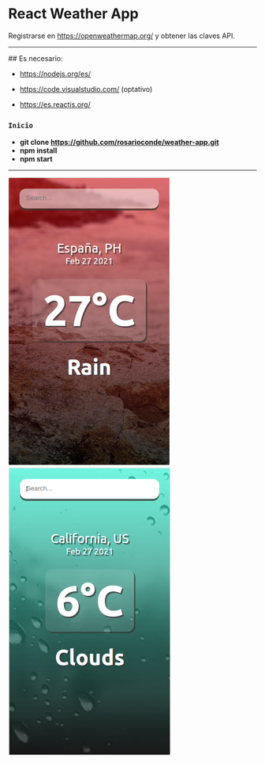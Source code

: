 # React Weather App
Registrarse en https://openweathermap.org/ y obtener las claves API.
<hr>
## Es necesario:

- https://nodejs.org/es/
- https://code.visualstudio.com/ (optativo)

- https://es.reactjs.org/


### `Inicio`

- **git clone https://github.com/rosarioconde/weather-app.git**
- **npm install**
- **npm start**

<hr>

<img src="src/img/img1.png" alt="llueve">
<img src="src/img/img2.png" alt="nublado">
